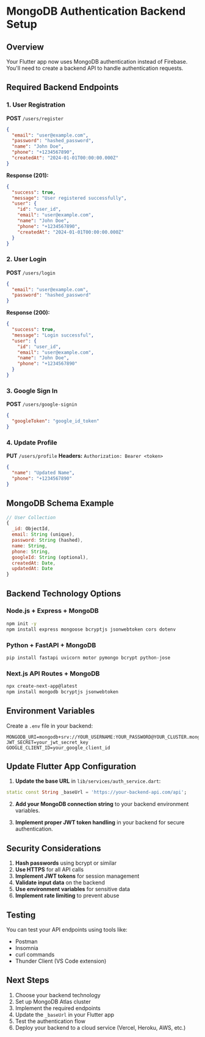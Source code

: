 # MongoDB Authentication Backend Setup

## Overview
Your Flutter app now uses MongoDB authentication instead of Firebase. You'll need to create a backend API to handle authentication requests.

## Required Backend Endpoints

### 1. User Registration
**POST** `/users/register`
```json
{
  "email": "user@example.com",
  "password": "hashed_password",
  "name": "John Doe",
  "phone": "+1234567890",
  "createdAt": "2024-01-01T00:00:00.000Z"
}
```

**Response (201):**
```json
{
  "success": true,
  "message": "User registered successfully",
  "user": {
    "id": "user_id",
    "email": "user@example.com",
    "name": "John Doe",
    "phone": "+1234567890",
    "createdAt": "2024-01-01T00:00:00.000Z"
  }
}
```

### 2. User Login
**POST** `/users/login`
```json
{
  "email": "user@example.com",
  "password": "hashed_password"
}
```

**Response (200):**
```json
{
  "success": true,
  "message": "Login successful",
  "user": {
    "id": "user_id",
    "email": "user@example.com",
    "name": "John Doe",
    "phone": "+1234567890"
  }
}
```

### 3. Google Sign In
**POST** `/users/google-signin`
```json
{
  "googleToken": "google_id_token"
}
```

### 4. Update Profile
**PUT** `/users/profile`
**Headers:** `Authorization: Bearer <token>`
```json
{
  "name": "Updated Name",
  "phone": "+1234567890"
}
```

## MongoDB Schema Example

```javascript
// User Collection
{
  _id: ObjectId,
  email: String (unique),
  password: String (hashed),
  name: String,
  phone: String,
  googleId: String (optional),
  createdAt: Date,
  updatedAt: Date
}
```

## Backend Technology Options

### Node.js + Express + MongoDB
```bash
npm init -y
npm install express mongoose bcryptjs jsonwebtoken cors dotenv
```

### Python + FastAPI + MongoDB
```bash
pip install fastapi uvicorn motor pymongo bcrypt python-jose
```

### Next.js API Routes + MongoDB
```bash
npx create-next-app@latest
npm install mongodb bcryptjs jsonwebtoken
```

## Environment Variables
Create a `.env` file in your backend:
```
MONGODB_URI=mongodb+srv://YOUR_USERNAME:YOUR_PASSWORD@YOUR_CLUSTER.mongodb.net/YOUR_DATABASE
JWT_SECRET=your_jwt_secret_key
GOOGLE_CLIENT_ID=your_google_client_id
```

## Update Flutter App Configuration

1. **Update the base URL** in `lib/services/auth_service.dart`:
```dart
static const String _baseUrl = 'https://your-backend-api.com/api';
```

2. **Add your MongoDB connection string** to your backend environment variables.

3. **Implement proper JWT token handling** in your backend for secure authentication.

## Security Considerations

1. **Hash passwords** using bcrypt or similar
2. **Use HTTPS** for all API calls
3. **Implement JWT tokens** for session management
4. **Validate input data** on the backend
5. **Use environment variables** for sensitive data
6. **Implement rate limiting** to prevent abuse

## Testing

You can test your API endpoints using tools like:
- Postman
- Insomnia
- curl commands
- Thunder Client (VS Code extension)

## Next Steps

1. Choose your backend technology
2. Set up MongoDB Atlas cluster
3. Implement the required endpoints
4. Update the `_baseUrl` in your Flutter app
5. Test the authentication flow
6. Deploy your backend to a cloud service (Vercel, Heroku, AWS, etc.)
